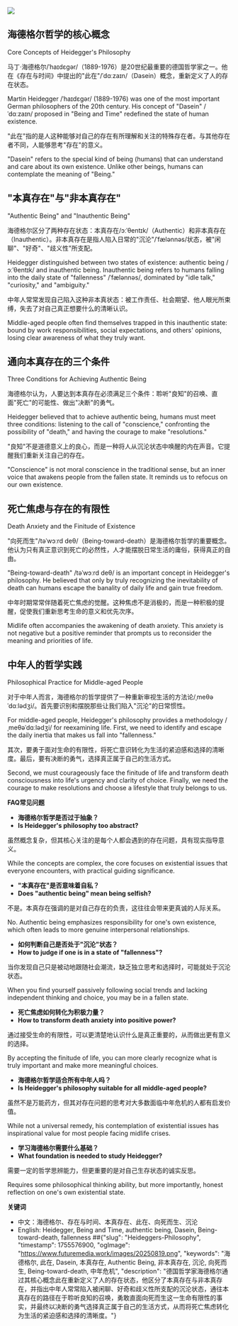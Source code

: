![](https://user-gen-media-assets.s3.amazonaws.com/gpt4o_images/f30dda6c-0432-4e50-8195-2f0c135612fe.png)

## **海德格尔哲学的核心概念**

Core Concepts of Heidegger's Philosophy

马丁·海德格尔/ˈhaɪdɛɡər/（1889-1976）是20世纪最重要的德国哲学家之一。他在《存在与时间》中提出的"此在"/ˈdɑːzaɪn/（Dasein）概念，重新定义了人的存在状态。

Martin Heidegger /ˈhaɪdɛɡər/ (1889-1976) was one of the most important German philosophers of the 20th century. His concept of "Dasein" /ˈdɑːzaɪn/ proposed in "Being and Time" redefined the state of human existence.

"此在"指的是人这种能够对自己的存在有所理解和关注的特殊存在者。与其他存在者不同，人能够思考"存在"的意义。

"Dasein" refers to the special kind of being (humans) that can understand and care about its own existence. Unlike other beings, humans can contemplate the meaning of "Being."

## **"本真存在"与"非本真存在"**

"Authentic Being" and "Inauthentic Being"

海德格尔区分了两种存在状态：本真存在/ɔːˈθentɪk/（Authentic）和非本真存在（Inauthentic）。非本真存在是指人陷入日常的"沉沦"/ˈfælənnəs/状态，被"闲聊"、"好奇"、"歧义性"所支配。

Heidegger distinguished between two states of existence: authentic being /ɔːˈθentɪk/ and inauthentic being. Inauthentic being refers to humans falling into the daily state of "fallenness" /ˈfælənnəs/, dominated by "idle talk," "curiosity," and "ambiguity."

中年人常常发现自己陷入这种非本真状态：被工作责任、社会期望、他人眼光所束缚，失去了对自己真正想要什么的清晰认识。

Middle-aged people often find themselves trapped in this inauthentic state: bound by work responsibilities, social expectations, and others' opinions, losing clear awareness of what they truly want.

## **通向本真存在的三个条件**

Three Conditions for Achieving Authentic Being

海德格尔认为，人要达到本真存在必须满足三个条件：聆听"良知"的召唤、直面"死亡"的可能性、做出"决断"的勇气。

Heidegger believed that to achieve authentic being, humans must meet three conditions: listening to the call of "conscience," confronting the possibility of "death," and having the courage to make "resolutions."

"良知"不是道德意义上的良心，而是一种将人从沉沦状态中唤醒的内在声音。它提醒我们重新关注自己的存在。

"Conscience" is not moral conscience in the traditional sense, but an inner voice that awakens people from the fallen state. It reminds us to refocus on our own existence.

## **死亡焦虑与存在的有限性**

Death Anxiety and the Finitude of Existence

"向死而生"/təˈwɔːrd deθ/（Being-toward-death）是海德格尔哲学的重要概念。他认为只有真正意识到死亡的必然性，人才能摆脱日常生活的庸俗，获得真正的自由。

"Being-toward-death" /təˈwɔːrd deθ/ is an important concept in Heidegger's philosophy. He believed that only by truly recognizing the inevitability of death can humans escape the banality of daily life and gain true freedom.

中年时期常常伴随着死亡焦虑的觉醒。这种焦虑不是消极的，而是一种积极的提醒，促使我们重新思考生命的意义和优先次序。

Midlife often accompanies the awakening of death anxiety. This anxiety is not negative but a positive reminder that prompts us to reconsider the meaning and priorities of life.

## **中年人的哲学实践**

Philosophical Practice for Middle-aged People

对于中年人而言，海德格尔的哲学提供了一种重新审视生活的方法论/ˌmeθəˈdɑːlədʒi/。首先要识别和摆脱那些让我们陷入"沉沦"的日常惯性。

For middle-aged people, Heidegger's philosophy provides a methodology /ˌmeθəˈdɑːlədʒi/ for reexamining life. First, we need to identify and escape the daily inertia that makes us fall into "fallenness."

其次，要勇于面对生命的有限性，将死亡意识转化为生活的紧迫感和选择的清晰度。最后，要有决断的勇气，选择真正属于自己的生活方式。

Second, we must courageously face the finitude of life and transform death consciousness into life's urgency and clarity of choice. Finally, we need the courage to make resolutions and choose a lifestyle that truly belongs to us.

**FAQ常见问题**

- **海德格尔哲学是否过于抽象？**
- **Is Heidegger's philosophy too abstract?**

虽然概念复杂，但其核心关注的是每个人都会遇到的存在问题，具有现实指导意义。

While the concepts are complex, the core focuses on existential issues that everyone encounters, with practical guiding significance.

- **"本真存在"是否意味着自私？**
- **Does "authentic being" mean being selfish?**

不是。本真存在强调的是对自己存在的负责，这往往会带来更真诚的人际关系。

No. Authentic being emphasizes responsibility for one's own existence, which often leads to more genuine interpersonal relationships.

- **如何判断自己是否处于"沉沦"状态？**
- **How to judge if one is in a state of "fallenness"?**

当你发现自己只是被动地跟随社会潮流，缺乏独立思考和选择时，可能就处于沉沦状态。

When you find yourself passively following social trends and lacking independent thinking and choice, you may be in a fallen state.

- **死亡焦虑如何转化为积极力量？**
- **How to transform death anxiety into positive power?**

通过接受生命的有限性，可以更清楚地认识什么是真正重要的，从而做出更有意义的选择。

By accepting the finitude of life, you can more clearly recognize what is truly important and make more meaningful choices.

- **海德格尔哲学适合所有中年人吗？**
- **Is Heidegger's philosophy suitable for all middle-aged people?**

虽然不是万能药方，但其对存在问题的思考对大多数面临中年危机的人都有启发价值。

While not a universal remedy, his contemplation of existential issues has inspirational value for most people facing midlife crises.

- **学习海德格尔需要什么基础？**
- **What foundation is needed to study Heidegger?**

需要一定的哲学思辨能力，但更重要的是对自己生存状态的诚实反思。

Requires some philosophical thinking ability, but more importantly, honest reflection on one's own existential state.

**关键词**

- 中文：海德格尔、存在与时间、本真存在、此在、向死而生、沉沦
- English: Heidegger, Being and Time, authentic being, Dasein, Being-toward-death, fallenness
##{"slug": "Heideggers-Philosophy", "timestamp": 1755576900, "ogImage": "https://www.futuremedia.work/images/20250819.png", "keywords": "海德格尔, 此在, Dasein, 本真存在, Authentic Being, 非本真存在, 沉沦, 向死而生, Being-toward-death, 中年危机", "description": "德国哲学家海德格尔通过其核心概念此在重新定义了人的存在状态，他区分了本真存在与非本真存在，并指出中年人常常陷入被闲聊、好奇和歧义性所支配的沉沦状态，通往本真存在的路径在于聆听良知的召唤，勇敢直面向死而生这一生命有限性的事实，并最终以决断的勇气选择真正属于自己的生活方式，从而将死亡焦虑转化为生活的紧迫感和选择的清晰度。"}